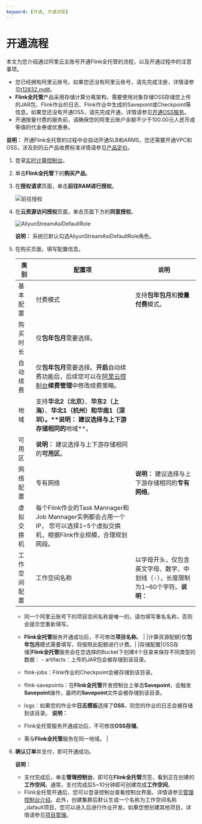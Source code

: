 ```yaml
---
keyword: [开通, 开通流程]
---
```


# 开通流程

本文为您介绍通过阿里云主账号开通Flink全托管的流程，以及开通过程中的注意事项。

-   您已经拥有阿里云账号。如果您还没有阿里云账号，请先完成注册，详情请参见[t12832.md\#]()。
-   **Flink全托管**产品采用存储计算分离架构，需要使用对象存储OSS存储您上传的JAR包、Flink作业的日志、Flink作业中生成的Savepoint或Checkpoint等信息。如果您还没有开通OSS，请先完成开通，详情请参见[开通OSS服务](https://help.aliyun.com/document_detail/31884.html#task-njz-hf4-tdb)。
-   开通按量付费的服务前，请确保您的阿里云账户余额不少于100.00元人民币或等值的代金券或优惠券。

**说明：** 开通Flink全托管的过程中会自动开通SLB和ARMS，您还需要开通VPC和OSS，涉及到的云产品收费标准详情请参见[产品定价](/cn.zh-CN/Flink全托管/产品定价.md)。

1.  登录[实时计算控制台](https://realtime-compute.console.aliyun.com/console/cell?spm=a2c4g.11186623.2.16.1a8023a9J8TiPV)。

2.  单击**Flink全托管**下的**购买产品**。

3.  在**授权请求**页面，单击**前往RAM进行授权**。

    ![前往授权](https://static-aliyun-doc.oss-accelerate.aliyuncs.com/assets/img/zh-CN/7833449951/p110414.png)

4.  在**云资源访问授权**页面，单击页面下方的**同意授权**。

    ![AliyunStreamAsiDefaultRole](https://static-aliyun-doc.oss-accelerate.aliyuncs.com/assets/img/zh-CN/8833449951/p110415.png)

    **说明：** 系统已默认勾选AliyunStreamAsiDefaultRole角色。

5.  在购买页面，填写配置信息。

    |类别|配置项|说明|
    |--|---|--|
    |基本配置|付费模式|支持**包年包月**和**按量付费**模式。|
    |购买时长|仅**包年包月**需要选择。|
    |自动续费|仅**包年包月**需要选择。**开启**自动续费功能后，后续您可以在[阿里云控制台](https://home.console.aliyun.com)**续费管理**中修改续费策略。|
    |地域|支持**华北2（北京）**、**华东2（上海）**、**华北1（杭州）**和**华南1（深圳）。****说明：** 建议选择与上下游存储相同的**地域**。 |
    |可用区|**说明：** 建议选择与上下游存储相同的**可用区**。 |
    |网络配置|专有网络|**说明：** 建议选择与上下游存储相同的**专有网络**。 |
    |虚拟交换机|每个Flink作业的Task Mannager和Job Mannager实例都会占用一个 IP， 您可以选择1~5个虚拟交换机，根据Flink作业规模，合理规划网段。|
    |工作空间配置|工作空间名称|以字母开头，仅包含英文字母、数字、中划线（-），长度限制为1~60个字符。**说明：**

    -   同一个阿里云账号下的项目空间名称是唯一的，请勿填写重名名称，否则会提示您重新填写。
    -   **Flink全托管**服务开通成功后，不可修改**项目名称**。 |
    |计算资源配额|仅**包年包月**模式需要填写，将按照此配额进行计费。|
    |存储配置|OSS存储|**Flink全托管**服务会在您选择的Bucket下创建4个目录来保存不同类型的数据：    -   artifacts：上传的JAR包会被存储到该目录。
    -   flink-jobs：Flink作业的Checkpoint会被存储到该目录。
    -   flink-savepoints：在**Flink全托管**开发控制台上单击**Savepoint**，会触发**Savepoint**操作，最终的**Savepoint**文件会被存储到该目录。
    -   logs：如果您的作业中**日志模板**选择了**OSS**，则您的作业的日志会被存储到该目录。
**说明：**

    -   Flink全托管服务开通成功后，不可修改**OSS存储**。
    -   需与**Flink全托管**服务在同一地域。 |

6.  **确认订单**并支付，即可开通成功。

    **说明：**

    -   支付完成后，单击**管理控制台**，即可在**Flink全托管**页签，看到正在创建的**工作空间**。通常，支付完成后5~10分钟即可创建完成**工作空间**。
    -   Flink全托管开通后，您可以登录控制台查看控制台界面，详情请参见[管理控制台介绍](/cn.zh-CN/Blink独享/共享集群（原产品线）/产品概览/管理控制台介绍.md)。此外，创建集群后默认生成一个名称为工作空间名称\_dafault项目，您可以进入后进行作业开发。如果您想创建其他项目，详情请参见[项目管理](/cn.zh-CN/Flink全托管/项目管理.md)。

